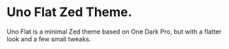 # Uno Flat Zed Theme.

Uno Flat is a minimal Zed theme based on One Dark Pro, but with a flatter look and a few small tweaks.

